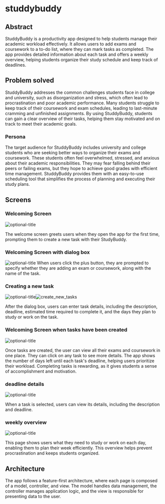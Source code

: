 # studdybuddy

## Abstract
StuddyBuddy is a productivity app designed to help students manage their academic workload effectively. It allows users to add exams and coursework to a to-do list, where they can mark tasks as completed. The app provides detailed information about each task and offers a weekly overview, helping students organize their study schedule and keep track of deadlines.
## Problem solved

StuddyBuddy addresses the common challenges students face in college and university, such as disorganization and stress, which often lead to procrastination and poor academic performance. Many students struggle to keep track of their coursework and exam schedules, leading to last-minute cramming and unfinished assignments. By using StuddyBuddy, students can gain a clear overview of their tasks, helping them stay motivated and on track to meet their academic goals.

### Persona
The target audience for StuddyBuddy includes university and college students who are seeking better ways to organize their exams and coursework. These students often feel overwhelmed, stressed, and anxious about their academic responsibilities. They may fear falling behind their peers or failing exams, but they hope to achieve good grades with efficient time management. StuddyBuddy provides them with an easy-to-use scheduling tool that simplifies the process of planning and executing their study plans.

## Screens
### Welcoming Screen
![](C:\studybuddy\assets\screens\welcoming_screen.png "optional-title")

The welcome screen greets users when they open the app for the first time, prompting them to create a new task with their StudyBuddy.
### Welcoming Screen with dialog box
![](C:\studybuddy\assets\screens\dialog_box.png "optional-title")
When users click the plus button, they are prompted to specify whether they are adding an exam or coursework, along with the name of the task.

### Creating a new task
![](C:\studybuddy\assets\screens\create_new_tasks.png "optional-title")![create_new_tasks](https://github.com/user-attachments/assets/c0797534-e09f-4c17-92c5-02977f064e27)

After the dialog box, users can enter task details, including the description, deadline, estimated time required to complete it, and the days they plan to study or work on the task.

### Welcoming Screen when tasks have been created 
![](C:\studybuddy\assets\screens\tasks.png "optional-title")

Once tasks are created, the user can view all their exams and coursework in one place. They can click on any task to see more details. The app shows the number of days left until each task's deadline, helping users prioritize their workload. Completing tasks is rewarding, as it gives students a sense of accomplishment and motivation.

### deadline details
![](C:\studybuddy\assets\screens\detail.png "optional-title")

When a task is selected, users can view its details, including the description and deadline.

### weekly overview
![](C:\studybuddy\assets\screens\detail.png "optional-title")

This page shows users what they need to study or work on each day, enabling them to plan their week efficiently. This overview helps prevent procrastination and keeps students organized.


## Architecture
The app follows a feature-first architecture, where each page is composed of a model, controller, and view. The model handles data management, the controller manages application logic, and the view is responsible for presenting data to the user.

